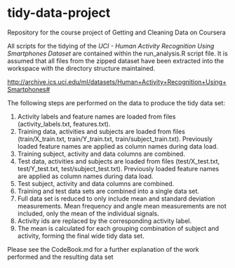 # tidy-data-project
Repository for the course project of Getting and Cleaning Data on Coursera

All scripts for the tidying of the _UCI - Human Activity Recognition Using Smartphones Dataset_ are contained within the run_analysis.R script file. It is assumed that all files from the zipped dataset have been extracted into the workspace with the directory structure maintained.

http://archive.ics.uci.edu/ml/datasets/Human+Activity+Recognition+Using+Smartphones#

The following steps are performed on the data to produce the tidy data set:

1. Activity labels and feature names are loaded from files (activity_labels.txt, features.txt).
2. Training data, activities and subjects are loaded from files (train/X_train.txt, train/Y_train.txt, train/subject_train.txt). Previously loaded feature names are applied as column names during data load.
3. Training subject, activity and data columns are combined.
4. Test data, activities and subjects are loaded from files (test/X_test.txt, test/Y_test.txt, test/subject_test.txt). Previously loaded feature names are applied as column names during data load.
5. Test subject, activity and data columns are combined.
6. Training and test data sets are combined into a single data set.
7. Full data set is reduced to only include mean and standard deviation measurements. Mean frequency and angle mean measurements are not included, only the mean of the individual signals.
8. Activity ids are replaced by the corresponding activity label.
9. The mean is calculated for each grouping combination of subject and activity, forming the final wide tidy data set.

Please see the CodeBook.md for a further explanation of the work performed and the resulting data set
